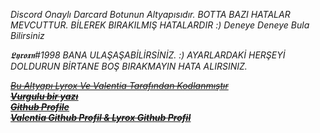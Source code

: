 <em>Discord Onaylı Darcard Botunun Altyapısıdır. BOTTA BAZI HATALAR MEVCUTTUR. BİLEREK BIRAKILMIŞ HATALARDIR :) Deneye Deneye Bula Bilirsiniz 

𝕷𝖞𝖗𝖔𝖝𝖓#1998 BANA ULAŞAŞABİLİRSİNİZ. :) AYARLARDAKİ HERŞEYİ DOLDURUN BİRTANE BOŞ BIRAKMAYIN HATA ALIRSINIZ.<em>

<strike> <u> Bu Altyapı Lyrox Ve Valentia Tarafından Kodlanmıştır <u>	<strike>
  <br />
   <strong>Vurgulu bir yazı</strong><br />
  <b>	Github Profile <b>	
[Valentia Github Profil](https://github.com/valentias)
    &
[Lyrox Github Profil](https://github.com/Prwzrq)

